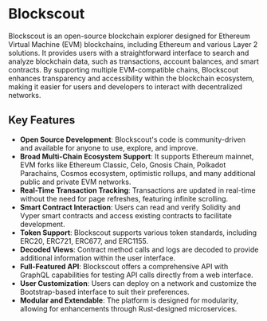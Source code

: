 # Blockscout

Blockscout is an open-source blockchain explorer designed for Ethereum Virtual Machine (EVM) blockchains, including Ethereum and various Layer 2 solutions. It provides users with a straightforward interface to search and analyze blockchain data, such as transactions, account balances, and smart contracts. By supporting multiple EVM-compatible chains, Blockscout enhances transparency and accessibility within the blockchain ecosystem, making it easier for users and developers to interact with decentralized networks.

## Key Features

- **Open Source Development**: Blockscout's code is community-driven and available for anyone to use, explore, and improve.
- **Broad Multi-Chain Ecosystem Support**: It supports Ethereum mainnet, EVM forks like Ethereum Classic, Celo, Gnosis Chain, Polkadot Parachains, Cosmos ecosystem, optimistic rollups, and many additional public and private EVM networks.
- **Real-Time Transaction Tracking**: Transactions are updated in real-time without the need for page refreshes, featuring infinite scrolling.
- **Smart Contract Interaction**: Users can read and verify Solidity and Vyper smart contracts and access existing contracts to facilitate development.
- **Token Support**: Blockscout supports various token standards, including ERC20, ERC721, ERC677, and ERC1155.
- **Decoded Views**: Contract method calls and logs are decoded to provide additional information within the user interface.
- **Full-Featured API**: Blockscout offers a comprehensive API with GraphQL capabilities for testing API calls directly from a web interface.
- **User Customization**: Users can deploy on a network and customize the Bootstrap-based interface to suit their preferences.
- **Modular and Extendable**: The platform is designed for modularity, allowing for enhancements through Rust-designed microservices.
